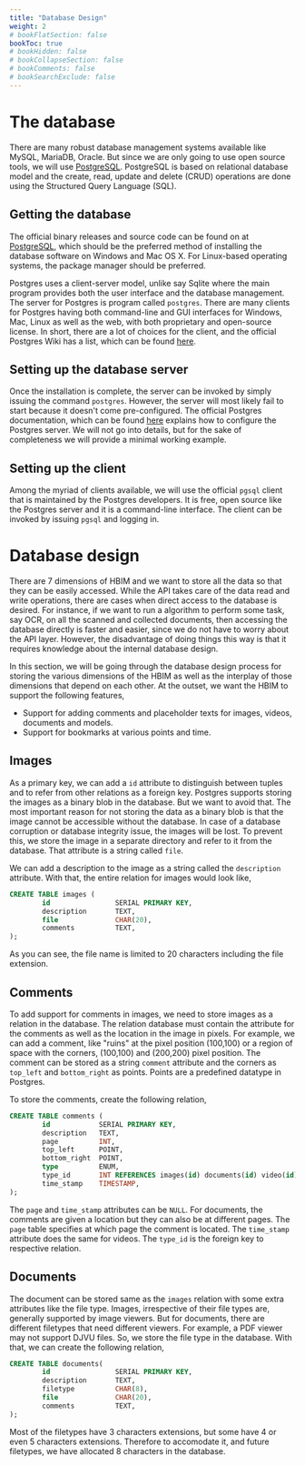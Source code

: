 ```yaml
---
title: "Database Design"
weight: 2
# bookFlatSection: false
bookToc: true
# bookHidden: false
# bookCollapseSection: false
# bookComments: false
# bookSearchExclude: false
---
```


# The database

There are many robust database management systems available like MySQL, MariaDB,
Oracle. But since we are only going to use open source tools, we will use
[PostgreSQL](http://www.postgresql.org). PostgreSQL is based on relational database
model and the create, read, update and delete (CRUD) operations are done using the
Structured Query Language (SQL).

## Getting the database
The official binary releases and source code can be found on at
[PostgreSQL](http://www.postgresql.org), which should be the preferred method of
installing the database software on Windows and Mac OS X. For Linux-based operating
systems, the package manager should be preferred.

Postgres uses a client-server model, unlike say Sqlite where the main program provides
both the user interface and the database management. The server for Postgres is program
called `postgres`. There are many clients for Postgres having both command-line and
GUI interfaces for Windows, Mac, Linux as well as the web, with both proprietary
and open-source license. In short, there are a lot of choices for the client, and
the official Postgres Wiki has a list, which can be found [here](https://wiki.postgresql.org/wiki/PostgreSQL_Clients).

## Setting up the database server
Once the installation is complete, the server can be invoked by simply issuing the
command `postgres`. However, the server will most likely fail to start because it
doesn't come pre-configured. The official Postgres documentation, which can be found
[here](https://www.postgresql.org/docs/14/runtime.html) explains how to configure
the Postgres server. We will not go into details, but for the sake of completeness
we will provide a minimal working example.

## Setting up the client
Among the myriad of clients available, we will use the official `pgsql` client that
is maintained by the Postgres developers. It is free, open source like the Postgres
server and it is a command-line interface. The client can be invoked by issuing
`pgsql` and logging in.

# Database design
There are 7 dimensions of HBIM and we want to store all the data so that they can
be easily accessed. While the API takes care of the data read and write operations,
there are cases when direct access to the database is desired. For instance, if we
want to run a algorithm to perform some task, say OCR, on all the scanned and collected
documents, then accessing the database directly is faster and easier, since we do
not have to worry about the API layer. However, the disadvantage of doing things
this way is that it requires knowledge about the internal database design.

In this section, we will be going through the database design process for storing
the various dimensions of the HBIM as well as the interplay of those dimensions that
depend on each other. At the outset, we want the HBIM to support the following
features,

- Support for adding comments and placeholder texts for images, videos, documents
and models.
- Support for bookmarks at various points and time.

## Images
As a primary key, we can add a `id` attribute to distinguish between tuples and to
refer from other relations as a foreign key. Postgres supports storing the images
as a binary blob in the database. But we want to avoid that. The most important
reason for not storing the data as a binary blob is that the image cannot be accessible
without the database. In case of a database corruption or database integrity issue,
the images will be lost. To prevent this, we store the image in a separate directory
and refer to it from the database. That attribute is a string called `file`.

We can add a description to the image as a string called the `description` attribute.
With that, the entire relation for images would look like,

```sql
CREATE TABLE images (
        id                SERIAL PRIMARY KEY,
        description       TEXT,
        file              CHAR(20),
        comments          TEXT,
);
```
As you can see, the file name is limited to 20 characters including the file extension.

## Comments
To add support for comments in images, we need to store images as a relation in the
database. The relation database must contain the attribute for the comments as well
as the location in the image in pixels. For example, we can add a comment, like
"ruins" at the pixel position (100,100) or a region of space with the corners,
(100,100) and (200,200) pixel position. The comment can be stored as a string
`comment` attribute and the corners as `top_left` and `bottom_right` as points.
Points are a predefined datatype in Postgres.

To store the comments, create the following relation,
```sql
CREATE TABLE comments (
        id            SERIAL PRIMARY KEY,
        description   TEXT,
        page          INT,
        top_left      POINT,
        bottom_right  POINT,
        type          ENUM,
        type_id       INT REFERENCES images(id) documents(id) video(id)
        time_stamp    TIMESTAMP,
);
```

The `page` and `time_stamp` attributes can be `NULL`. For documents, the comments
are given a location but they can also be at different pages. The `page` table
specifies at which page the comment is located. The `time_stamp` attribute does the
same for videos. The `type_id` is the foreign key to respective relation.

## Documents
The document can be stored same as the `images` relation with some extra attributes like
the file type. Images, irrespective of their file types are, generally supported
by image viewers. But for documents, there are different filetypes that need different
viewers. For example, a PDF viewer may not support DJVU files. So, we store the
file type in the database. With that, we can create the following relation,

```sql
CREATE TABLE documents(
        id                SERIAL PRIMARY KEY,
        description       TEXT,
        filetype          CHAR(8),
        file              CHAR(20),
        comments          TEXT,
);
```
Most of the filetypes have 3 characters extensions, but some have 4 or even 5 characters
extensions. Therefore to accomodate it, and future filetypes, we have allocated 8
characters in the database.

